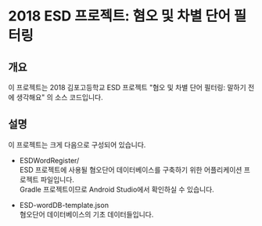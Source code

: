 # 2018 ESD 프로젝트: 혐오 및 차별 단어 필터링

## 개요

이 프로젝트는 2018 김포고등학교 ESD 프로젝트 "혐오 및 차별 단어 필터링: 말하기 전에 생각해요" 의 소스 코드입니다.

## 설명

이 프로젝트는 크게 다음으로 구성되어 있습니다.

- ESDWordRegister/ <br>
ESD 프로젝트에 사용될 혐오단어 데이터베이스를 구축하기 위한 어플리케이션 프로젝트 파일입니다.<br>
Gradle 프로젝트이므로 Android Studio에서 확인하실 수 있습니다.

- ESD-wordDB-template.json <br>
혐오단어 데이터베이스의 기초 데이터들입니다.

